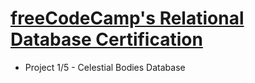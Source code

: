 # [freeCodeCamp's Relational Database Certification](https://www.freecodecamp.org/learn/relational-database/)

- Project 1/5 - Celestial Bodies Database
